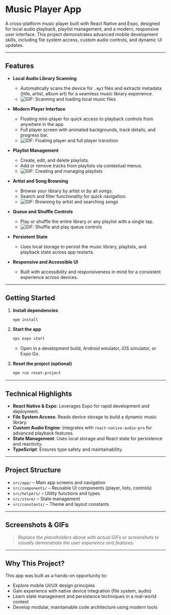 # Music Player App

A cross-platform music player built with React Native and Expo, designed for local audio playback, playlist management, and a modern, responsive user interface. This project demonstrates advanced mobile development skills, including file system access, custom audio controls, and dynamic UI updates.

---

## Features

- **Local Audio Library Scanning**

  - Automatically scans the device for `.mp3` files and extracts metadata (title, artist, album art) for a seamless music library experience.
  - ![GIF: Scanning and loading local music files](#)

- **Modern Player Interface**

  - Floating mini-player for quick access to playback controls from anywhere in the app.
  - Full player screen with animated backgrounds, track details, and progress bar.
  - ![GIF: Floating player and full player transition](#)

- **Playlist Management**

  - Create, edit, and delete playlists.
  - Add or remove tracks from playlists via contextual menus.
  - ![GIF: Creating and managing playlists](#)

- **Artist and Song Browsing**

  - Browse your library by artist or by all songs.
  - Search and filter functionality for quick navigation.
  - ![GIF: Browsing by artist and searching songs](#)

- **Queue and Shuffle Controls**

  - Play or shuffle the entire library or any playlist with a single tap.
  - ![GIF: Shuffle and play queue controls](#)

- **Persistent State**

  - Uses local storage to persist the music library, playlists, and playback state across app restarts.

- **Responsive and Accessible UI**
  - Built with accessibility and responsiveness in mind for a consistent experience across devices.

---

## Getting Started

1. **Install dependencies**

   ```bash
   npm install
   ```

2. **Start the app**

   ```bash
   npx expo start
   ```

   - Open in a development build, Android emulator, iOS simulator, or Expo Go.

3. **Reset the project (optional)**
   ```bash
   npm run reset-project
   ```

---

## Technical Highlights

- **React Native & Expo**: Leverages Expo for rapid development and deployment.
- **File System Access**: Reads device storage to build a dynamic music library.
- **Custom Audio Engine**: Integrates with `react-native-audio-pro` for advanced playback features.
- **State Management**: Uses local storage and React state for persistence and reactivity.
- **TypeScript**: Ensures type safety and maintainability.

---

## Project Structure

- `src/app/` – Main app screens and navigation
- `src/components/` – Reusable UI components (player, lists, controls)
- `src/helpers/` – Utility functions and types
- `src/store/` – State management
- `src/constants/` – Theme and layout constants

---

## Screenshots & GIFs

> _Replace the placeholders above with actual GIFs or screenshots to visually demonstrate the user experience and features._

---

## Why This Project?

This app was built as a hands-on opportunity to:

- Explore mobile UI/UX design principles
- Gain experience with native device integration (file system, audio)
- Learn state management and persistence techniques in a real-world context
- Develop modular, maintainable code architecture using modern tools
